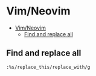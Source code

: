 # Vim/Neovim
<!--ts-->
* [Vim/Neovim](vim.md#vimneovim)
   * [Find and replace all](vim.md#find-and-replace-all)

<!-- Added by: runner, at: Fri Jul 16 10:32:09 UTC 2021 -->

<!--te-->

## Find and replace all
```vim
:%s/replace_this/replace_with/g
```
